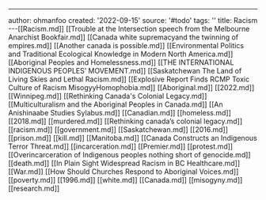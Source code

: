 ---
author: ohmanfoo
created: '2022-09-15'
source: '#todo'
tags: ''
title: Racism
---[[Racism.md]]
[[Trouble at the Intersection speech from the Melbourne Anarchist Bookfair.md]]
[[Canada white supremacyand the twinning of empires.md]]
[[Another canada is possible.md]]
[[Environmental Politics and Traditional Ecological Knowledge in Modern North America.md]]
[[Aboriginal Peoples and Homelessness.md]]
[[THE INTERNATIONAL INDIGENOUS PEOPLES’ MOVEMENT.md]]
[[Saskatchewan The Land of Living Skies and Lethal Racism.md]]
[[Explosive Report Finds RCMP Toxic Culture of Racism MisogyyHomophobia.md]]
[[Aboriginal.md]]
[[2022.md]]
[[Winnipeg.md]]
[[Rethinking Canada's Colonial Legacy.md]]
[[Multiculturalism and the Aboriginal Peoples in Canada.md]]
[[An Anishinaabe Studies Sylabus.md]]
[[Canadian.md]]
[[homeless.md]]
[[2018.md]]
[[murdered.md]]
[[Rethinking canada’s colonial legacy.md]]
[[racism.md]]
[[government.md]]
[[Saskatchewan.md]]
[[2016.md]]
[[prison.md]]
[[kill.md]]
[[Manitoba.md]]
[[Canada Constructs an Indigenous Terror Threat.md]]
[[incarceration.md]]
[[Premier.md]]
[[protest.md]]
[[Overincarceration of Indigenous peoples nothing short of genocide.md]]
[[death.md]]
[[In Plain Sight Widespread Racism in BC Healthcare.md]]
[[War.md]]
[[How Should Churches Respond to Aboriginal Voices.md]]
[[poverty.md]]
[[1996.md]]
[[white.md]]
[[Canada.md]]
[[misogyny.md]]
[[research.md]]
